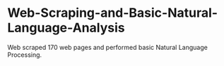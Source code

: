 # Web-Scraping-and-Basic-Natural-Language-Analysis
Web scraped 170 web pages and performed basic Natural Language Processing.
